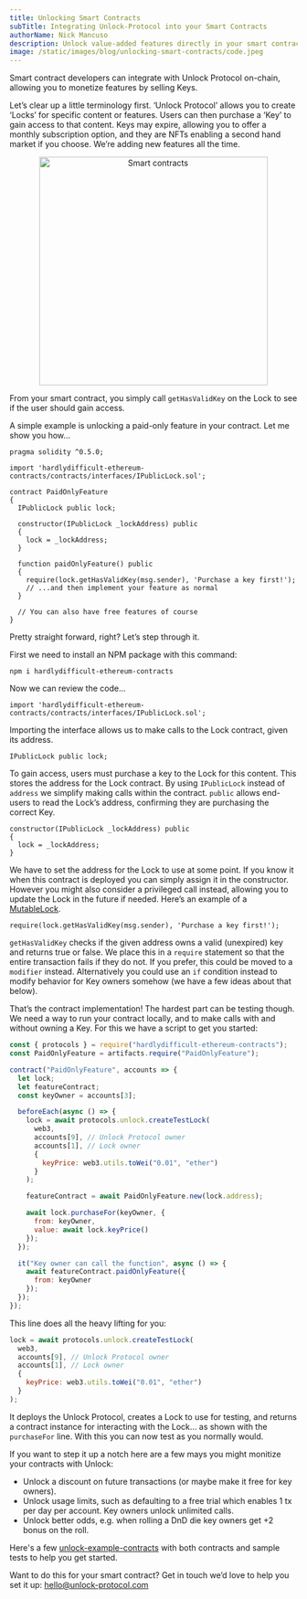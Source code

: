 ```yaml
---
title: Unlocking Smart Contracts
subTitle: Integrating Unlock-Protocol into your Smart Contracts
authorName: Nick Mancuso
description: Unlock value-added features directly in your smart contract. Trivial to implement with endless opportunities. We show you how and discuss some reasons why this might be interesting to you.
image: /static/images/blog/unlocking-smart-contracts/code.jpeg
---
```


Smart contract developers can integrate with Unlock Protocol on-chain, allowing you to monetize features by selling Keys.

Let’s clear up a little terminology first.  ‘Unlock Protocol’ allows you to create ‘Locks’ for specific content or features.  Users can then purchase a ‘Key’ to gain access to that content.  Keys may expire, allowing you to offer a monthly subscription option, and they are NFTs enabling a second hand market if you choose.  We’re adding new features all the time.

<p style="text-align:center">
	<img src="/static/images/blog/unlocking-smart-contracts/code.jpeg" width="400px" alt="Smart contracts">
</p>

From your smart contract, you simply call `getHasValidKey` on the Lock to see if the user should gain access.

A simple example is unlocking a paid-only feature in your contract.  Let me show you how…

```
pragma solidity ^0.5.0;

import 'hardlydifficult-ethereum-contracts/contracts/interfaces/IPublicLock.sol';

contract PaidOnlyFeature
{
  IPublicLock public lock;

  constructor(IPublicLock _lockAddress) public
  {
    lock = _lockAddress;
  }

  function paidOnlyFeature() public
  {
    require(lock.getHasValidKey(msg.sender), 'Purchase a key first!');
    // ...and then implement your feature as normal
  }

  // You can also have free features of course
}
```

Pretty straight forward, right?  Let’s step through it.

First we need to install an NPM package with this command:

```
npm i hardlydifficult-ethereum-contracts
```

Now we can review the code...

```
import 'hardlydifficult-ethereum-contracts/contracts/interfaces/IPublicLock.sol';
```

Importing the interface allows us to make calls to the Lock contract, given its address.


```
IPublicLock public lock;
```

To gain access, users must purchase a key to the Lock for this content.  This stores the address for the Lock contract.  By using `IPublicLock` instead of `address` we simplify making calls within the contract.  `public` allows end-users to read the Lock’s address, confirming they are purchasing the correct Key.


```
constructor(IPublicLock _lockAddress) public
{
  lock = _lockAddress;
}
```

We have to set the address for the Lock to use at some point.  If you know it when this contract is deployed you can simply assign it in the constructor. However you might also consider a privileged call instead, allowing you to update the Lock in the future if needed.  Here’s an example of a [MutableLock](https://github.com/HardlyDifficult/unlock-example-contracts/blob/master/contracts/MutableLock.sol).

```
require(lock.getHasValidKey(msg.sender), 'Purchase a key first!');
```

`getHasValidKey` checks if the given address owns a valid (unexpired) key and returns true or false.  We place this in a `require` statement so that the entire transaction fails if they do not.  If you prefer, this could be moved to a `modifier` instead.  Alternatively you could use an `if` condition instead to modify behavior for Key owners somehow (we have a few ideas about that below).

That’s the contract implementation!  The hardest part can be testing though.  We need a way to run your contract locally, and to make calls with and without owning a Key.  For this we have a script to get you started:

```javascript
const { protocols } = require("hardlydifficult-ethereum-contracts");
const PaidOnlyFeature = artifacts.require("PaidOnlyFeature");

contract("PaidOnlyFeature", accounts => {
  let lock;
  let featureContract;
  const keyOwner = accounts[3];

  beforeEach(async () => {
    lock = await protocols.unlock.createTestLock(
      web3,
      accounts[9], // Unlock Protocol owner
      accounts[1], // Lock owner
      {
        keyPrice: web3.utils.toWei("0.01", "ether")
      }
    );

    featureContract = await PaidOnlyFeature.new(lock.address);

    await lock.purchaseFor(keyOwner, {
      from: keyOwner,
      value: await lock.keyPrice()
    });
  });

  it("Key owner can call the function", async () => {
    await featureContract.paidOnlyFeature({
      from: keyOwner
    });
  });
});
```

This line does all the heavy lifting for you:

```javascript
lock = await protocols.unlock.createTestLock(
  web3,
  accounts[9], // Unlock Protocol owner
  accounts[1], // Lock owner
  {
    keyPrice: web3.utils.toWei("0.01", "ether")
  }
);
```

It deploys the Unlock Protocol, creates a Lock to use for testing, and returns a contract instance for interacting with the Lock… as shown with the `purchaseFor` line.  With this you can now test as you normally would.

If you want to step it up a notch here are a few mays you might monitize your contracts with Unlock:
 - Unlock a discount on future transactions (or maybe make it free for key owners).
 - Unlock usage limits, such as defaulting to a free trial which enables 1 tx per day per account.  Key owners unlock unlimited calls.
 - Unlock better odds, e.g. when rolling a DnD die key owners get +2 bonus on the roll.

Here's a few [unlock-example-contracts](https://github.com/HardlyDifficult/unlock-example-contracts) with both contracts and sample tests to help you get started.

Want to do this for your smart contract? Get in touch we’d love to help you set it up: hello@unlock-protocol.com

